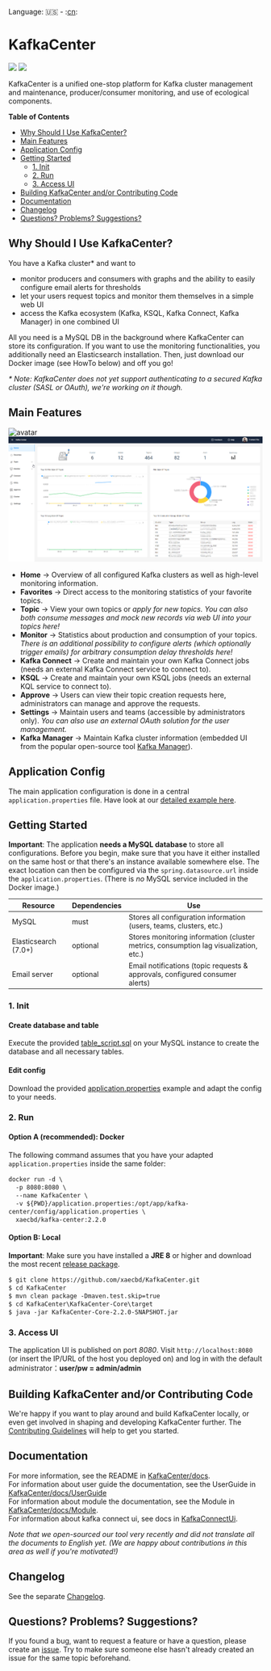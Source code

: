 Language: :us: - :[cn](./README_zh.md):
# KafkaCenter

![](https://img.shields.io/badge/java-1.8+-green.svg)
![](https://img.shields.io/badge/maven-3.5+-green.svg)

KafkaCenter is a unified one-stop platform for Kafka cluster management and maintenance, producer/consumer monitoring, and use of ecological components.

**Table of Contents**
  - [Why Should I Use KafkaCenter?](#why-should-i-use-kafkacenter)
  - [Main Features](#main-features)
  - [Application Config](#application-config)
  - [Getting Started](#getting-started)
    - [1. Init](#1-init)
    - [2. Run](#2-run)
    - [3. Access UI](#3-access-ui)
  - [Building KafkaCenter and/or Contributing Code](#building-kafkacenter-andor-contributing-code)
  - [Documentation](#documentation)
  - [Changelog](#changelog)
  - [Questions? Problems? Suggestions?](#questions-problems-suggestions)


## Why Should I Use KafkaCenter?

You have a Kafka cluster* and want to
- monitor producers and consumers with graphs and the ability to easily configure email alerts for thresholds
- let your users request topics and monitor them themselves in a simple web UI
- access the Kafka ecosystem (Kafka, KSQL, Kafka Connect, Kafka Manager) in one combined UI

All you need is a MySQL DB in the background where KafkaCenter can store its configuration. If you want to use the monitoring functionalities, you additionally need an Elasticsearch installation.
Then, just download our Docker image (see HowTo below) and off you go!

*\* Note: KafkaCenter does not yet support authenticating to a secured Kafka cluster (SASL or OAuth), we're working on it though.*


## Main Features
![avatar](docs/images/kafka-center.png)
![avatar](docs/images/screenshot.png)

- **Home** -> Overview of all configured Kafka clusters as well as high-level monitoring information.
- **Favorites** -> Direct access to the monitoring statistics of your favorite topics.
- **Topic** -> View your own topics or *apply for new topics. You can also both consume messages and mock new records via web UI into your topics here!*
- **Monitor** -> Statistics about production and consumption of your topics. *There is an additional possibility to configure alerts (which optionally trigger emails) for arbitrary consumption delay thresholds here!*
- **Kafka Connect** -> Create and maintain your own Kafka Connect jobs (needs an external Kafka Connect service to connect to).
- **KSQL** -> Create and maintain your own KSQL jobs (needs an external KQL service to connect to).
- **Approve** -> Users can view their topic creation requests here, administrators can manage and approve the requests.
- **Settings** -> Maintain users and teams (accessible by administrators only). *You can also use an external OAuth solution for the user management.*
- **Kafka Manager** -> Maintain Kafka cluster information (embedded UI from the popular open-source tool [Kafka Manager](https://github.com/yahoo/CMAK)).


## Application Config
The main application configuration is done in a central `application.properties` file. Have look at our [detailed example here](KafkaCenter-Core/src/main/resources/application.properties).


## Getting Started

**Important**: The application **needs a MySQL database** to store all configurations. Before you begin, make sure that you have it either installed on the same host or that there's an instance available somewhere else. The exact location can then be configured via the `spring.datasource.url` inside the `application.properties`. (There is *no* MySQL service included in the Docker image.)

Resource|Dependencies|Use
---|---|---
MySQL|must|Stores all configuration information (users, teams, clusters, etc.)
Elasticsearch (7.0+)|optional|Stores monitoring information (cluster metrics, consumption lag visualization, etc.)
Email server|optional|Email notifications (topic requests & approvals, configured consumer alerts)

### 1. Init

#### Create database and table
Execute the provided [table_script.sql](KafkaCenter-Core/sql/table_script.sql) on your MySQL instance to create the database and all necessary tables.

#### Edit config
Download the provided [application.properties](KafkaCenter-Core/src/main/resources/application.properties) example and adapt the config to your needs.


### 2. Run

#### Option A (**recommended**): Docker

The following command assumes that you have your adapted `application.properties` inside the same folder:
```
docker run -d \
  -p 8080:8080 \
  --name KafkaCenter \
  -v ${PWD}/application.properties:/opt/app/kafka-center/config/application.properties \ 
  xaecbd/kafka-center:2.2.0
```

#### Option B: Local

**Important**: Make sure you have installed a **JRE 8** or higher and download the most recent [release package](https://github.com/xaecbd/KafkaCenter/releases).
```
$ git clone https://github.com/xaecbd/KafkaCenter.git
$ cd KafkaCenter
$ mvn clean package -Dmaven.test.skip=true
$ cd KafkaCenter\KafkaCenter-Core\target
$ java -jar KafkaCenter-Core-2.2.0-SNAPSHOT.jar
```


### 3. Access UI
The application UI is published on port *8080*. Visit `http://localhost:8080` (or insert the IP/URL of the host you deployed on) and log in with the default administrator：**user/pw = admin/admin**


## Building KafkaCenter and/or Contributing Code

We're happy if you want to play around and build KafkaCenter locally, or even get involved in shaping and developing KafkaCenter further. The [Contributing Guidelines](./CONTRIBUTING.md) will help to get you started.


## Documentation

For more information, see the README in [KafkaCenter/docs](./docs).<br/>
For information about user guide the documentation, see the UserGuide in [KafkaCenter/docs/UserGuide](./docs/UserGuide.md)  
For information about module the documentation, see the Module in [KafkaCenter/docs/Module](./docs/Module.md).<br/>
For information about kafka connect ui, see docs in [KafkaConnectUi](./docs/KafkaConnectUi.md).

*Note that we open-sourced our tool very recently and did not translate all the documents to English yet. (We are happy about contributions in this area as well if you're motivated!)*


## Changelog

See the separate [Changelog](./CHANGELOG.md).


## Questions? Problems? Suggestions?

If you found a bug, want to request a feature or have a question, please create an [issue](https://github.com/xaecbd/KafkaCenter/issues/new). Try to make sure someone else hasn't already created an issue for the same topic beforehand.
